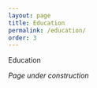 ```yaml
---
layout: page
title: Education
permalink: /education/
order: 3
---
```


Education


*Page under construction*
